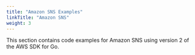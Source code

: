 ```yaml
---
title: "Amazon SNS Examples"
linkTitle: "Amazon SNS"
weight: 3
---
```


This section contains code examples for Amazon SNS using version 2 of the AWS SDK for Go.

